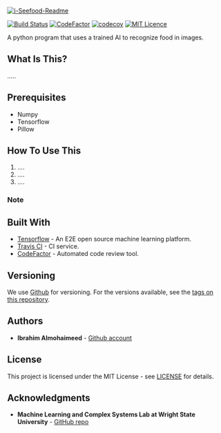 <a href="https://ibb.co/P4cH9tw"><img src="https://i.ibb.co/5vrHn2B/i-Seefood-Readme.jpg" align="center" alt="i-Seefood-Readme" border="0"></a>

[![Build Status](https://travis-ci.com/IbrahimNM/iSeefood.svg?token=Z7DztJ4D33ytYAbsRtvx&branch=master)](https://travis-ci.com/IbrahimNM/iSeefood) [![CodeFactor](https://www.codefactor.io/repository/github/ibrahimnm/iseefood/badge)](https://www.codefactor.io/repository/github/ibrahimnm/iseefood) [![codecov](https://codecov.io/gh/IbrahimNM/iSeefood/branch/master/graph/badge.svg?token=M1xWBWCg2X)](https://codecov.io/gh/IbrahimNM/iSeefood) [![MIT Licence](https://badges.frapsoft.com/os/mit/mit.svg?v=103)](https://opensource.org/licenses/mit-license.php)


A python program that uses a trained AI to recognize food in images. 

## What Is This?
  ..... 
## Prerequisites
  * Numpy
  * Tensorflow
  * Pillow 
## How To Use This
1. .... 
2. ....
3. ....

### Note

## Built With

* [Tensorflow](https://www.tensorflow.org/) - An E2E open source machine learning platform.
* [Travis CI](https://travis-ci.com/) - CI service.
* [CodeFactor](https://www.codefactor.io) - Automated code review tool.

## Versioning

We use [Github](https://github.com/) for versioning. For the versions available, see the [tags on this repository](https://github.com/IbrahimNM/BudgetOrganizer/tags).

## Authors

* **Ibrahim Almohaimeed** - [Github account](https://github.com/IbrahimNM)

## License

This project is licensed under the MIT License - see [LICENSE](LICENSE) for details.

## Acknowledgments
* **Machine Learning and Complex Systems Lab at Wright State University** - [GitHub repo](https://github.com/wsu-wacs/seefood)
# 
